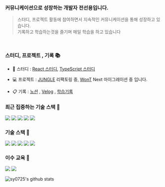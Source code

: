 
<div> 
  
### 커뮤니케이션으로 성장하는 개발자 전선용입니다.
> 스터디, 프로젝트 활동에 참여하면서 지속적인 커뮤니케이션을 통해 성장하고 있습니다. <br>
> 기록하고 학습하는것을 즐기며 매일 학습을 하고 있습니다
> 
</div>

<br>

<div>
<h3> 스터디, 프로젝트 , 기록 📚 </h3>

-  📝 스터디 : [React 스터디](https://github.com/sy0725/react-deep-dive), [TypeScript 스터디](https://github.com/sy0725/mts-study)

-  💻 프로젝트 : [JUNGLE](https://github.com/twelive/JUNGLE) 리팩토링 중, [WonT](https://github.com/FRONTENDSCHOOL6/WonT) Next 마이그레이션 중 입니다.

-  📋 기록 : [노션](https://unleashed-vault-018.notion.site/Note-6553542f3449488183261d5f4bbb7ceb?pvs=4)
, [Velog](https://velog.io/@sy0725/posts) , [학습기록](https://github.com/sy0725/Today)
</div>

<div>
<h3>  최근 집중하는 기술 스택 🎯 </h3>
  <div>
    <img src="https://img.shields.io/badge/TypeScript-3178C6?style=flat-square&logo=TypeScript&logoColor=white"/>
    <img src="https://img.shields.io/badge/NEXTJS-000?style=flat-square&logo=nextdotjs&logoColor=white"/>
        <img src="https://img.shields.io/badge/SWR-000?style=flat-square&logo=swr&logoColor=white"/>
     <img src="https://img.shields.io/badge/ZUSTAND-981E32?style=flat-square&logo=zustand&logoColor=white"/>
    <img src="https://img.shields.io/badge/SupaBase-3FCF8E?style=flat-square&logo=supabase&logoColor=white"/>
  </div>

<h3>  기술 스택 🎯 </h3>
 <img src="https://img.shields.io/badge/JavaScript-F7DF1E?style=flat-square&logo=javascript&logoColor=white"/>
  <img src="https://img.shields.io/badge/React-61DAFB?style=flat-square&logo=react&logoColor=white"/>
  <img src="https://img.shields.io/badge/Styled Component-DB7093?style=flat-square&logo=styledcomponents&logoColor=white"/>
  <img src="https://img.shields.io/badge/Tailwind CSS-06B6D4?style=flat-square&logo=tailwindcss&logoColor=white"/>
  <img src="https://img.shields.io/badge/PocketBase-B8DBE4?style=flat-square&logo=pocketbase&logoColor=white"/>
</div>


<h3>  이수 교육 📖 </h3>
<div>
<img src="https://img.shields.io/badge/TECKIT FRONTEND SCHOOL-FF9A00?style=flat-square&logo=lionair&logoColor=white"/>
<img src="https://img.shields.io/badge/TECKIT FRONTEND SCHOOL PLUS-FF9A00?style=flat-square&logo=lionair&logoColor=white"/>



  
![sy0725's github stats](https://github-readme-stats.vercel.app/api?username=sy0725&show_icons=true&theme=onedark&hide=stars,contribs)


</div>

